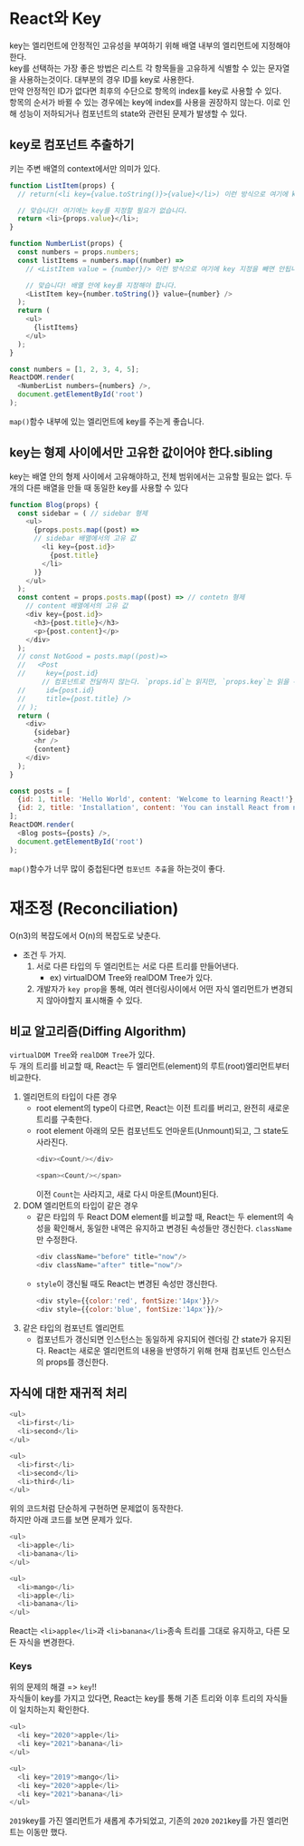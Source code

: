 # React와 Key

key는 엘리먼트에 안정적인 고유성을 부여하기 위해 배열 내부의 엘리먼트에 지정해야한다.<br/>
key를 선택하는 가장 좋은 방법은 리스트 각 항목들을 고유하게 식별할 수 있는 문자열을 사용하는것이다. 대부분의 경우 ID를 key로 사용한다.<br/>
만약 안정적인 ID가 없다면 최후의 수단으로 항목의 index를 key로 사용할 수 있다.<br/>
항목의 순서가 바뀔 수 있는 경우에는 key에 index를 사용을 권장하지 않는다.
이로 인해 성능이 저하되거나 컴포넌트의 state와 관련된 문제가 발생할 수 있다.


## key로 컴포넌트 추출하기
키는 주변 배열의 context에서만 의미가 있다.
```javascript
function ListItem(props) {
  // return(<li key={value.toString()}>{value}</li>) 이런 방식으로 여기에 key를 지정할 필요가 없습니다.

  // 맞습니다! 여기에는 key를 지정할 필요가 없습니다. 
  return <li>{props.value}</li>;
}

function NumberList(props) {
  const numbers = props.numbers;
  const listItems = numbers.map((number) =>
    // <ListItem value = {number}/> 이런 방식으로 여기에 key 지정을 빼면 안됩니다.

    // 맞습니다! 배열 안에 key를 지정해야 합니다.
    <ListItem key={number.toString()} value={number} />
  );
  return (
    <ul>
      {listItems}
    </ul>
  );
}

const numbers = [1, 2, 3, 4, 5];
ReactDOM.render(
  <NumberList numbers={numbers} />,
  document.getElementById('root')
);
```
`map()`함수 내부에 있는 엘리먼트에 key를 주는게 좋습니다.

## key는 형제 사이에서만 고유한 값이어야 한다.sibling
key는 배열 안의 형제 사이에서 고유해야하고, 전체 범위에서는 고유할 필요는 없다.
두 개의 다른 배열을 만들 때 동일한 key를 사용할 수 있다
```javascript
function Blog(props) {
  const sidebar = ( // sidebar 형제
    <ul>
      {props.posts.map((post) =>
      // sidebar 배열에서의 고유 값
        <li key={post.id}> 
          {post.title}
        </li>
      )}
    </ul>
  );
  const content = props.posts.map((post) => // contetn 형제
    // content 배열에서의 고유 값
    <div key={post.id}>
      <h3>{post.title}</h3>
      <p>{post.content}</p>
    </div>
  );
  // const NotGood = posts.map((post)=>
  //   <Post 
  //     key={post.id} 
        // 컴포넌트로 전달하지 않는다. `props.id`는 읽지만, `props.key`는 읽을 수 없다.
  //     id={post.id} 
  //     title={post.title} />
  // );
  return (
    <div>
      {sidebar}
      <hr />
      {content}
    </div>
  );
}

const posts = [
  {id: 1, title: 'Hello World', content: 'Welcome to learning React!'},
  {id: 2, title: 'Installation', content: 'You can install React from npm.'}
];
ReactDOM.render(
  <Blog posts={posts} />,
  document.getElementById('root')
);
```
`map()`함수가 너무 많이 중첩된다면 `컴포넌트 추출`을 하는것이 좋다.

# 재조정 (Reconciliation)
O(n3)의 복잡도에서 O(n)의 복잡도로 낮춘다.

- 조건 두 가지.
    1. 서로 다른 타입의 두 엘리먼트는 서로 다른 트리를 만들어낸다.
        - ex) virtualDOM Tree와 realDOM Tree가 있다.
    1. 개발자가 `key prop`을 통해, 여러 렌더링사이에서 어떤 자식 엘리먼트가 변경되지 않아야할지 표시해줄 수 있다.

## 비교 알고리즘(Diffing Algorithm)
`virtualDOM Tree`와 `realDOM Tree`가 있다.<br/>
두 개의 트리를 비교할 때, React는 두 엘리먼트(element)의 루트(root)엘리먼트부터 비교한다.

1. 엘리먼트의 타입이 다른 경우
    - root element의 type이 다르면, React는 이전 트리를 버리고, 완전히 새로운 트리를 구축한다.
    - root element 아래의 모든 컴포넌트도 언마운트(Unmount)되고, 그 state도 사라진다.
        ```javascript
        <div><Count/></div>

        <span><Count/></span>
        ```
        이전 `Count`는 사라지고, 새로 다시 마운트(Mount)된다.
2. DOM 엘리먼트의 타입이 같은 경우
    - 같은 타입의 두 React DOM element를 비교할 때, React는 두 element의 속성을 확인해서, 동일한 내역은 유지하고 변경된 속성들만 갱신한다. `className`만 수정한다.
        ```javascript
        <div className="before" title="now"/>
        <div className="after" title="now"/>
        ```
    - `style`이 갱신될 때도 React는 변경된 속성만 갱신한다.
        ```javascript
        <div style={{color:'red', fontSize:'14px'}}/>
        <div style={{color:'blue', fontSize:'14px'}}/>
        ```
3. 같은 타입의 컴포넌트 엘리먼트
    - 컴포넌트가 갱신되면 인스턴스는 동일하게 유지되어 렌더링 간 state가 유지된다. React는 새로운 엘리먼트의 내용을 반영하기 위해 현재 컴포넌트 인스턴스의 props를 갱신한다.

## 자식에 대한 재귀적 처리
```javascript
<ul>
  <li>first</li>
  <li>second</li>
</ul>

<ul>
  <li>first</li>
  <li>second</li>
  <li>third</li>
</ul>
```
위의 코드처럼 단순하게 구현하면 문제없이 동작한다.<br/>
하지만 아래 코드를 보면 문제가 있다.
```javascript
<ul>
  <li>apple</li>
  <li>banana</li>
</ul>

<ul>
  <li>mango</li>
  <li>apple</li>
  <li>banana</li>
</ul>
```
React는 `<li>apple</li>`과 `<li>banana</li>`종속 트리를 그대로 유지하고, 다른 모든 자식을 변경한다.

### Keys
위의 문제의 해결 => `key`!!<br/>
자식들이 key를 가지고 있다면, React는 key를 통해 기존 트리와 이후 트리의 자식들이 일치하는지 확인한다.<br/>
```javascript
<ul>
  <li key="2020">apple</li>
  <li key="2021">banana</li>
</ul>

<ul>
  <li key="2019">mango</li>
  <li key="2020">apple</li>
  <li key="2021">banana</li>
</ul>
```
`2019`key를 가진 엘리먼트가 새롭게 추가되었고, 기존의 `2020` `2021`key를 가진 엘리먼트는 이동만 했다.
